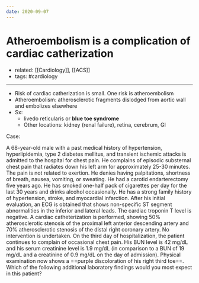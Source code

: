 ```yaml
---
date: 2020-09-07
---
```


# Atheroembolism is a complication of cardiac catherization

- related: [[Cardiology]], [[ACS]]
- tags: #cardiology
---

<!-- heart cath atheroembolism sx -->

- Risk of cardiac catherization is small. One risk is atheroembolism
- Atheroembolism: atherosclerotic fragments dislodged from aortic wall and embolizes elsewhere
- Sx:
	- livedo reticularis or **blue toe syndrome**
	- Other locations: kidney (renal failure), retina, cerebrum, GI

Case:

A 68-year-old male with a past medical history of hypertension, hyperlipidemia, type 2 diabetes mellitus, and transient ischemic attacks is admitted to the hospital for chest pain. He complains of episodic substernal chest pain that radiates down his left arm for approximately 25-30 minutes. The pain is not related to exertion. He denies having palpitations, shortness of breath, nausea, vomiting, or sweating. He had a carotid endarterectomy five years ago. He has smoked one-half pack of cigarettes per day for the last 30 years and drinks alcohol occasionally. He has a strong family history of hypertension, stroke, and myocardial infarction. After his initial evaluation, an ECG is obtained that shows non-specific ST segment abnormalities in the inferior and lateral leads. The cardiac troponin T level is negative. A cardiac catheterization is performed, showing 50% atherosclerotic stenosis of the proximal left anterior descending artery and 70% atherosclerotic stenosis of the distal right coronary artery. No intervention is undertaken. On the third day of hospitalization, the patient continues to complain of occasional chest pain. His BUN level is 42 mg/dL and his serum creatinine level is 1.9 mg/dL (in comparison to a BUN of 19 mg/dL and a creatinine of 0.9 mg/dL on the day of admission). Physical examination now shows a ==purple discoloration of his right third toe==. Which of the following additional laboratory findings would you most expect in this patient?
